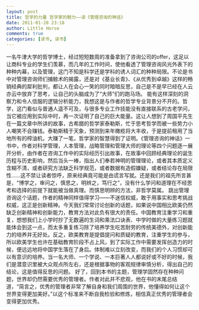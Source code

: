 ```yaml
---
layout: post
title: 哲学的力量 哲学家的魅力——读《管理咨询的神话》
date: 2011-01-28 23:18
author: Little Horse
comments: true
categories: [读书, 读书]
---
```

一名牛津大学的哲学博士，经过短短数周的准备拿到了咨询公司的offer，这足以让商科专业的学生们羡慕，而几年的工作时间，使他看透了管理咨询风光外表下的种种内幕，以及管理，这门不知是科学还是学科的诱人词汇的种种局限。不论是书中对管理咨询师们捕鲸术的揭露，还是对《基业长青》、《从优秀到卓越》这样的畅销经典的犀利批判，都让人在会心一笑的同时暗暗反思，自己是不是早已经在人云亦云中放弃了思考，让自己的头脑成为了“大师”们的跑马场。
能有这样深刻的洞察力和令人信服的逻辑分析能力，我想这是与作者的哲学专业背景分不开的。哲学，这门看似与普通人遥不可及，与很多专业工作技能没有直接联系的古老学问，当它被应用到实际中时，再一次证明了自己的巨大能量。这让人想到了周国平先生在一篇文章中所讲的故事，古希腊的哲学家泰勒斯，忙于思考哲学而被一些势力小人嘲笑不会赚钱。泰勒斯精于天象，预测到来年橄榄将大丰收，于是提前租用了当地所有的榨油机，大赚了一笔，哲学家的智慧得到了证明。《管理咨询的神话》一书中，作者对科学管理，人本管理，战略管理和管理大师的理论等四个问题逐一展开分析，由作者在咨询工作中的实际经历引出故事，在故事中回顾经典理论的诞生历程与历史影响，然后当头一棒，指出人们奉若神明的管理理论，或者其本质定义含糊不清，或者研究方法缺乏科学规范，或者数据有造假嫌疑，或者结论存在局限性……这不禁让读者惊呼，原来经典竟可能是由谎言写就。还是我们的祖先所言甚是，“博学之，审问之，慎思之，明辨之，笃行之”，没有什么学问和道理在不经思考和选择的前提下就能被当做真理。而慎思明辨的方法，非哲学莫属。
跳出管理咨询这个话题，作者的精神同样值得学习——不迷信权威，敢于用事实和思考挑战权威，这正是创新精神。今天我们常常讨论创新的话题，如果说中国相比欧美仍然缺乏创新精神和创新能力，教育方法对此负有很大的责任。中国教育注重学习和重复，想想我们上小学时抄了无数遍的生词和乘法口诀表、中学时做的大量练习题就能体会到这一点，而太多重复练习除了培养学生吃苦耐劳的传统美德外，对创新能力的培养并无好处。反之，欧美教育是提倡提问和质疑的教育，注重学生的参与，所以欧美学生也许在基础教育阶段不占上风，到了实际工作中需要发挥创造力的时候，便远远地将中国学生落在了身后。体制难以立刻改变，而我们的个人习惯却可以有意识的培养。当一名大师、一个学说、一本巨著人人都说好或不好的时候，我们是潜意识里被大众观点所左右，还是根据事物的客观规律审慎分析，得出自己的结论，这是值得反思的问题。
好了，回到本书的主题，管理学固然存在种种问题，世界却仍然需要优秀的管理者。作者对此并不悲观，他在书的末尾总结道，“简言之，优秀的管理者非常了解自身和我们周围的世界，他懂得如何让这个世界变得更加美好。”以这个标准来不断自我检验和修炼，相信真正优秀的管理者会变得更加优秀。
